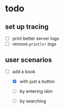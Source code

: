 # todo

## set up tracing 
- [ ] print better server logs 
- [ ] remove `println!` logs

## user scenarios
- [ ] add a book
  - [x] with just a button
  - [ ] by entering isbn
  - [ ] by searching

  

